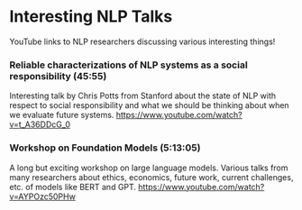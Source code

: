 # Interesting NLP Talks
YouTube links to NLP researchers discussing various interesting things! 


### Reliable characterizations of NLP systems as a social responsibility (45:55)
Interesting talk by Chris Potts from Stanford about the state of NLP with respect to social responsibility and what we should be thinking about when we evaluate future systems. 
https://www.youtube.com/watch?v=t_A36DDcG_0


### Workshop on Foundation Models (5:13:05)
A long but exciting workshop on large language models. Various talks from many researchers about ethics, economics, future work, current challenges, etc. of models like BERT and GPT.
https://www.youtube.com/watch?v=AYPOzc50PHw
